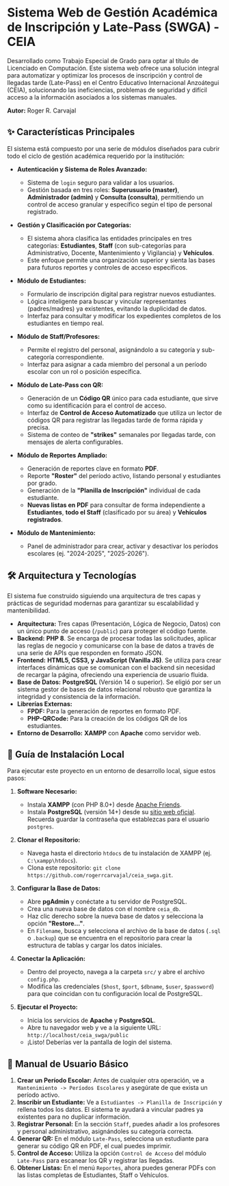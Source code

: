 # Sistema Web de Gestión Académica de Inscripción y Late-Pass (SWGA) - CEIA

Desarrollado como Trabajo Especial de Grado para optar al título de Licenciado en Computación. Este sistema web ofrece una solución integral para automatizar y optimizar los procesos de inscripción y control de llegadas tarde (Late-Pass) en el Centro Educativo Internacional Anzoátegui (CEIA), solucionando las ineficiencias, problemas de seguridad y difícil acceso a la información asociados a los sistemas manuales.

**Autor:** Roger R. Carvajal

## ✨ Características Principales

El sistema está compuesto por una serie de módulos diseñados para cubrir todo el ciclo de gestión académica requerido por la institución:

* **Autenticación y Sistema de Roles Avanzado:**
    * Sistema de `login` seguro para validar a los usuarios.
    * Gestión basada en tres roles: **Superusuario (master)**, **Administrador (admin)** y **Consulta (consulta)**, permitiendo un control de acceso granular y específico según el tipo de personal registrado.

* **Gestión y Clasificación por Categorías:**
    * El sistema ahora clasifica las entidades principales en tres categorías: **Estudiantes**, **Staff** (con sub-categorías para Administrativo, Docente, Mantenimiento y Vigilancia) y **Vehículos**.
    * Este enfoque permite una organización superior y sienta las bases para futuros reportes y controles de acceso específicos.

* **Módulo de Estudiantes:**
    * Formulario de inscripción digital para registrar nuevos estudiantes.
    * Lógica inteligente para buscar y vincular representantes (padres/madres) ya existentes, evitando la duplicidad de datos.
    * Interfaz para consultar y modificar los expedientes completos de los estudiantes en tiempo real.

* **Módulo de Staff/Profesores:**
    * Permite el registro del personal, asignándolo a su categoría y sub-categoría correspondiente.
    * Interfaz para asignar a cada miembro del personal a un período escolar con un rol o posición específica.

* **Módulo de Late-Pass con QR:**
    * Generación de un **Código QR** único para cada estudiante, que sirve como su identificación para el control de acceso.
    * Interfaz de **Control de Acceso Automatizado** que utiliza un lector de códigos QR para registrar las llegadas tarde de forma rápida y precisa.
    * Sistema de conteo de **"strikes"** semanales por llegadas tarde, con mensajes de alerta configurables.

* **Módulo de Reportes Ampliado:**
    * Generación de reportes clave en formato **PDF**.
    * Reporte **"Roster"** del período activo, listando personal y estudiantes por grado.
    * Generación de la **"Planilla de Inscripción"** individual de cada estudiante.
    * **Nuevas listas en PDF** para consultar de forma independiente a **Estudiantes**, **todo el Staff** (clasificado por su área) y **Vehículos registrados**.

* **Módulo de Mantenimiento:**
    * Panel de administrador para crear, activar y desactivar los períodos escolares (ej. "2024-2025", "2025-2026").

## 🛠️ Arquitectura y Tecnologías

El sistema fue construido siguiendo una arquitectura de tres capas y prácticas de seguridad modernas para garantizar su escalabilidad y mantenibilidad.

* **Arquitectura:** Tres capas (Presentación, Lógica de Negocio, Datos) con un único punto de acceso (`/public`) para proteger el código fuente.
* **Backend:** **PHP 8**. Se encarga de procesar todas las solicitudes, aplicar las reglas de negocio y comunicarse con la base de datos a través de una serie de APIs que responden en formato JSON.
* **Frontend:** **HTML5, CSS3, y JavaScript (Vanilla JS)**. Se utiliza para crear interfaces dinámicas que se comunican con el backend sin necesidad de recargar la página, ofreciendo una experiencia de usuario fluida.
* **Base de Datos:** **PostgreSQL** (Versión 14 o superior). Se eligió por ser un sistema gestor de bases de datos relacional robusto que garantiza la integridad y consistencia de la información.
* **Librerías Externas:**
    * **FPDF:** Para la generación de reportes en formato PDF.
    * **PHP-QRCode:** Para la creación de los códigos QR de los estudiantes.
* **Entorno de Desarrollo:** **XAMPP** con **Apache** como servidor web.

## 🚀 Guía de Instalación Local

Para ejecutar este proyecto en un entorno de desarrollo local, sigue estos pasos:

1.  **Software Necesario:**
    * Instala **XAMPP** (con PHP 8.0+) desde [Apache Friends](https://www.apachefriends.org/index.html).
    * Instala **PostgreSQL** (versión 14+) desde su [sitio web oficial](https://www.postgresql.org/download/). Recuerda guardar la contraseña que establezcas para el usuario `postgres`.

2.  **Clonar el Repositorio:**
    * Navega hasta el directorio `htdocs` de tu instalación de XAMPP (ej. `C:\xampp\htdocs`).
    * Clona este repositorio: `git clone https://github.com/rogerrcarvajal/ceia_swga.git`.

3.  **Configurar la Base de Datos:**
    * Abre **pgAdmin** y conéctate a tu servidor de PostgreSQL.
    * Crea una nueva base de datos con el nombre `ceia_db`.
    * Haz clic derecho sobre la nueva base de datos y selecciona la opción **"Restore..."**.
    * En `Filename`, busca y selecciona el archivo de la base de datos (`.sql` o `.backup`) que se encuentra en el repositorio para crear la estructura de tablas y cargar los datos iniciales.

4.  **Conectar la Aplicación:**
    * Dentro del proyecto, navega a la carpeta `src/` y abre el archivo `config.php`.
    * Modifica las credenciales (`$host`, `$port`, `$dbname`, `$user`, `$password`) para que coincidan con tu configuración local de PostgreSQL.

5.  **Ejecutar el Proyecto:**
    * Inicia los servicios de **Apache** y **PostgreSQL**.
    * Abre tu navegador web y ve a la siguiente URL: `http://localhost/ceia_swga/public`
    * ¡Listo! Deberías ver la pantalla de login del sistema.

## 📄 Manual de Usuario Básico

1.  **Crear un Período Escolar:** Antes de cualquier otra operación, ve a `Mantenimiento -> Períodos Escolares` y asegúrate de que exista un período activo.
2.  **Inscribir un Estudiante:** Ve a `Estudiantes -> Planilla de Inscripción` y rellena todos los datos. El sistema te ayudará a vincular padres ya existentes para no duplicar información.
3.  **Registrar Personal:** En la sección `Staff`, puedes añadir a los profesores y personal administrativo, asignándoles su categoría correcta.
4.  **Generar QR:** En el módulo `Late-Pass`, selecciona un estudiante para generar su código QR en PDF, el cual puedes imprimir.
5.  **Control de Acceso:** Utiliza la opción `Control de Acceso` del módulo `Late-Pass` para escanear los QR y registrar las llegadas.
6.  **Obtener Listas:** En el menú `Reportes`, ahora puedes generar PDFs con las listas completas de Estudiantes, Staff o Vehículos.
